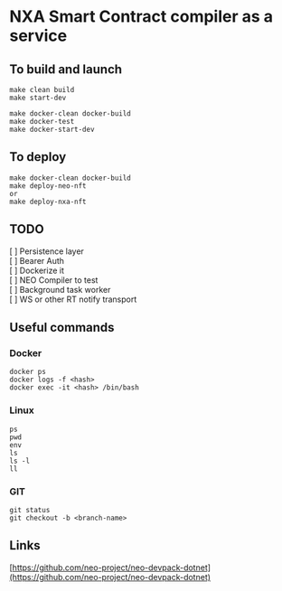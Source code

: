 NXA Smart Contract compiler as a service
========================================

To build and launch
-------------------

    make clean build
    make start-dev

    make docker-clean docker-build
    make docker-test
    make docker-start-dev


To deploy
---------

    make docker-clean docker-build
    make deploy-neo-nft
    or
    make deploy-nxa-nft


TODO
----
[ ] Persistence layer  
[ ] Bearer Auth  
[ ] Dockerize it  
[ ] NEO Compiler to test  
[ ] Background task worker  
[ ] WS or other RT notify transport  

Useful commands
---------------

### Docker

    docker ps
    docker logs -f <hash>
    docker exec -it <hash> /bin/bash

### Linux

    ps
    pwd
    env
    ls
    ls -l
    ll

### GIT

    git status
    git checkout -b <branch-name>



Links
-----
[https://github.com/neo-project/neo-devpack-dotnet](https://github.com/neo-project/neo-devpack-dotnet)  
